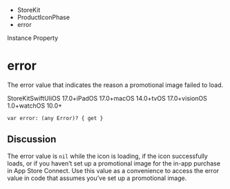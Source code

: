 

- StoreKit
- ProductIconPhase
-  error 

Instance Property

# error

The error value that indicates the reason a promotional image failed to load.

StoreKitSwiftUIiOS 17.0+iPadOS 17.0+macOS 14.0+tvOS 17.0+visionOS 1.0+watchOS 10.0+

``` source
var error: (any Error)? { get }
```

## Discussion

The error value is `nil` while the icon is loading, if the icon successfully loads, or if you haven’t set up a promotional image for the in-app purchase in App Store Connect. Use this value as a convenience to access the error value in code that assumes you’ve set up a promotional image.

